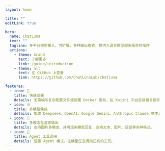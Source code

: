 ```yaml
---
layout: home

title: ""
editLink: true

hero:
  name: ChatLuna
  text: ""
  tagline: 多平台模型接入，可扩展，多种输出格式，提供大语言模型聊天服务的插件
  actions:
    - theme: brand
      text: 了解更多
      link: /guide/introduction
    - theme: alt
      text: 在 GitHub 上查看
      link: https://github.com/ChatLunaLab/chatluna

features:
  - icon: 🚀
    title: 快速部署
    details: 无需编写复杂配置文件或部署 Docker 服务，在 Koishi 平台安装相关插件后，即可配置使用。
  - icon: 🌐
    title: 多模型集成
    details: 集成 Deepseek、OpenAI、Google Gemini、Anthropic Claude 等主流服务，持续扩展更多平台。
  - icon: 🎨
    title: 多模态与渲染输出
    details: 支持图片多模态，并可渲染模型回复，支持文本、图片、语音等多种格式。
  - icon: 🔗
    title: Agent 工具调用
    details: 设置 Agent 模式，让模型任意调用已有的工具。
---
```


<script setup>

import { onMounted } from 'vue';
import { fetchReleaseTag } from '.vitepress/utils/fetchReleaseTag.js';

onMounted(() => {
  fetchReleaseTag()
})

</script>
